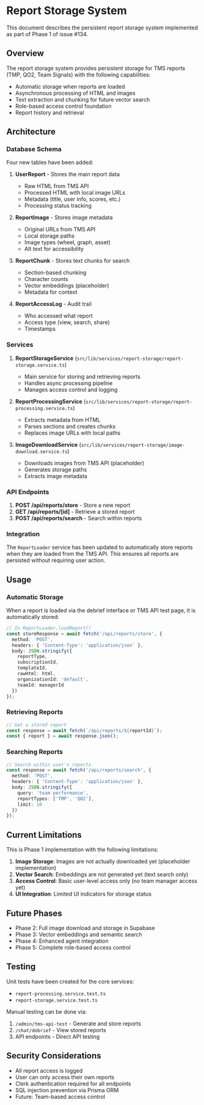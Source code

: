# Report Storage System

This document describes the persistent report storage system implemented as part of Phase 1 of issue #134.

## Overview

The report storage system provides persistent storage for TMS reports (TMP, QO2, Team Signals) with the following capabilities:

- Automatic storage when reports are loaded
- Asynchronous processing of HTML and images
- Text extraction and chunking for future vector search
- Role-based access control foundation
- Report history and retrieval

## Architecture

### Database Schema

Four new tables have been added:

1. **UserReport** - Stores the main report data
   - Raw HTML from TMS API
   - Processed HTML with local image URLs
   - Metadata (title, user info, scores, etc.)
   - Processing status tracking

2. **ReportImage** - Stores image metadata
   - Original URLs from TMS API
   - Local storage paths
   - Image types (wheel, graph, asset)
   - Alt text for accessibility

3. **ReportChunk** - Stores text chunks for search
   - Section-based chunking
   - Character counts
   - Vector embeddings (placeholder)
   - Metadata for context

4. **ReportAccessLog** - Audit trail
   - Who accessed what report
   - Access type (view, search, share)
   - Timestamps

### Services

1. **ReportStorageService** (`src/lib/services/report-storage/report-storage.service.ts`)
   - Main service for storing and retrieving reports
   - Handles async processing pipeline
   - Manages access control and logging

2. **ReportProcessingService** (`src/lib/services/report-storage/report-processing.service.ts`)
   - Extracts metadata from HTML
   - Parses sections and creates chunks
   - Replaces image URLs with local paths

3. **ImageDownloadService** (`src/lib/services/report-storage/image-download.service.ts`)
   - Downloads images from TMS API (placeholder)
   - Generates storage paths
   - Extracts image metadata

### API Endpoints

1. **POST /api/reports/store** - Store a new report
2. **GET /api/reports/[id]** - Retrieve a stored report
3. **POST /api/reports/search** - Search within reports

### Integration

The `ReportLoader` service has been updated to automatically store reports when they are loaded from the TMS API. This ensures all reports are persisted without requiring user action.

## Usage

### Automatic Storage

When a report is loaded via the debrief interface or TMS API test page, it is automatically stored:

```typescript
// In ReportLoader.loadReport()
const storeResponse = await fetch('/api/reports/store', {
  method: 'POST',
  headers: { 'Content-Type': 'application/json' },
  body: JSON.stringify({
    reportType,
    subscriptionId,
    templateId,
    rawHtml: html,
    organizationId: 'default',
    teamId: managerId
  })
});
```

### Retrieving Reports

```typescript
// Get a stored report
const response = await fetch(`/api/reports/${reportId}`);
const { report } = await response.json();
```

### Searching Reports

```typescript
// Search within user's reports
const response = await fetch('/api/reports/search', {
  method: 'POST',
  headers: { 'Content-Type': 'application/json' },
  body: JSON.stringify({
    query: 'team performance',
    reportTypes: ['TMP', 'QO2'],
    limit: 10
  })
});
```

## Current Limitations

This is Phase 1 implementation with the following limitations:

1. **Image Storage**: Images are not actually downloaded yet (placeholder implementation)
2. **Vector Search**: Embeddings are not generated yet (text search only)
3. **Access Control**: Basic user-level access only (no team manager access yet)
4. **UI Integration**: Limited UI indicators for storage status

## Future Phases

- Phase 2: Full image download and storage in Supabase
- Phase 3: Vector embeddings and semantic search
- Phase 4: Enhanced agent integration
- Phase 5: Complete role-based access control

## Testing

Unit tests have been created for the core services:
- `report-processing.service.test.ts`
- `report-storage.service.test.ts`

Manual testing can be done via:
1. `/admin/tms-api-test` - Generate and store reports
2. `/chat/debrief` - View stored reports
3. API endpoints - Direct API testing

## Security Considerations

- All report access is logged
- User can only access their own reports
- Clerk authentication required for all endpoints
- SQL injection prevention via Prisma ORM
- Future: Team-based access control